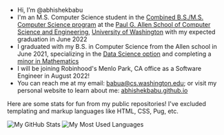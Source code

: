 - Hi, I’m @abhishekbabu
- I'm an M.S. Computer Science student in the [Combined B.S./M.S. Computer Science program](https://www.cs.washington.edu/academics/bsms) at the [Paul G. Allen School of Computer Science and Engineering](https://www.cs.washington.edu/), [University of Washington](http://www.washington.edu/) with my expected graduation in June 2022
- I graduated with my B.S. in Computer Science from the Allen school in June 2021, specializing in the [Data Science option](https://www.cs.washington.edu/academics/ugrad/current-students/degree/data-science) and completing a [minor in Mathematics](https://math.washington.edu/math-minor)
- I will be joining Robinhood's Menlo Park, CA office as a Software Engineer in August 2022!
- You can reach me at my email: [babua@cs.washington.edu](mailto:babua@cs.washington.edu); or visit my personal website to learn about me: [abhishekbabu.github.io](https://abhishekbabu.github.io/)

Here are some stats for fun from my public repositories! I've excluded templating and markup languages like HTML, CSS, Pug, etc.

![My GitHub Stats](https://github-readme-stats.vercel.app/api?username=abhishekbabu&show_icons=true&theme=dracula&hide=issues)
![My Most Used Languages](https://github-readme-stats.vercel.app/api/top-langs/?username=abhishekbabu&theme=dracula&exclude_repo=abhishekbabu&hide=HTML,CSS,Pug,PHP&langs_count=10&layout=compact)
